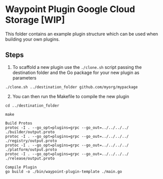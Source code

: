 # Waypoint Plugin Google Cloud Storage [**WIP**]

This folder contains an example plugin structure which can be used when building your own plugins.

## Steps

1. To scaffold a new plugin use the `./clone.sh` script passing the destination folder and the Go package
for your new plugin as parameters

```shell
./clone.sh ../destination_folder github.com/myorg/mypackage
```

2. You can then run the Makefile to compile the new plugin

```shell
cd ../destination_folder

make
```

```shell
Build Protos
protoc -I . --go_opt=plugins=grpc --go_out=../../../../ ./builder/output.proto
protoc -I . --go_opt=plugins=grpc --go_out=../../../../ ./registry/output.proto
protoc -I . --go_opt=plugins=grpc --go_out=../../../../ ./platform/output.proto
protoc -I . --go_opt=plugins=grpc --go_out=../../../../ ./release/output.proto

Compile Plugin
go build -o ./bin/waypoint-plugin-template ./main.go
```